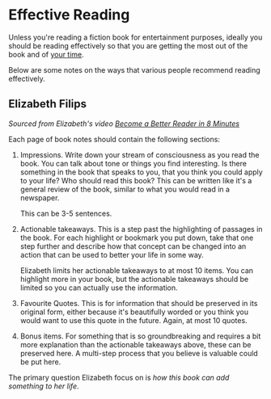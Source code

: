 # Effective Reading

Unless you're reading a fiction book for entertainment purposes, ideally you
should be reading effectively so that you are getting the most out of the book
and of [your time](/productivity/index.md).

Below are some notes on the ways that various people recommend reading
effectively.

## Elizabeth Filips

_Sourced from Elizabeth's video
[Become a Better Reader in 8 Minutes](https://www.youtube.com/watch?v=2I44oMVd4Cw)_

Each page of book notes should contain the following sections:

1. Impressions. Write down your stream of consciousness as you read the book.
   You can talk about tone or things you find interesting. Is there something in
   the book that speaks to you, that you think you could apply to your life? Who
   should read this book? This can be written like it's a general review of the
   book, similar to what you would read in a newspaper.

   This can be 3-5 sentences.

2. Actionable takeaways. This is a step past the highlighting of passages in the
   book. For each highlight or bookmark you put down, take that one step further
   and describe how that concept can be changed into an action that can be used
   to better your life in some way.

   Elizabeth limits her actionable takeaways to at most 10 items. You can
   highlight more in your book, but the actionable takeaways should be limited
   so you can actually use the information.

3. Favourite Quotes. This is for information that should be preserved in its
   original form, either because it's beautifully worded or you think you would
   want to use this quote in the future. Again, at most 10 quotes.
4. Bonus items. For something that is so groundbreaking and requires a bit more
   explanation than the actionable takeaways above, these can be preserved here.
   A multi-step process that you believe is valuable could be put here.

The primary question Elizabeth focus on is _how this book can add something to
her life_.
